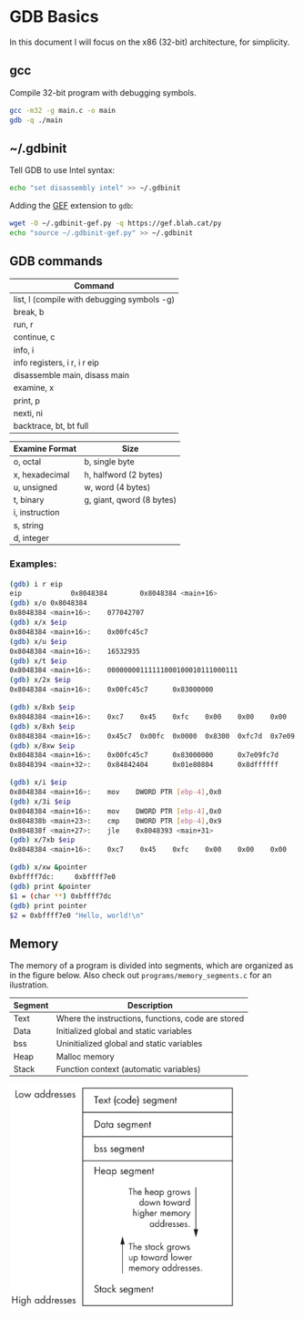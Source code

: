 # GDB Basics

In this document I will focus on the x86 (32-bit) architecture, for simplicity.

## gcc

Compile 32-bit program with debugging symbols.
```bash
gcc -m32 -g main.c -o main
gdb -q ./main
```

## ~/.gdbinit

Tell GDB to use Intel syntax:
```bash
echo "set disassembly intel" >> ~/.gdbinit
```

Adding the [GEF](https://github.com/hugsy/gef) extension to `gdb`:
```bash
wget -O ~/.gdbinit-gef.py -q https://gef.blah.cat/py
echo "source ~/.gdbinit-gef.py" >> ~/.gdbinit
```

## GDB commands

| Command
| -------
| list, l (compile with debugging symbols -g)
| break, b
| run, r
| continue, c
| info, i
| info registers, i r, i r eip
| disassemble main, disass main
| examine, x
| print, p
| nexti, ni
| backtrace, bt, bt full

| Examine Format | Size
| -------------- | ----
| o, octal       | b, single byte
| x, hexadecimal | h, halfword (2 bytes)
| u, unsigned    | w, word (4 bytes)
| t, binary      | g, giant, qword (8 bytes)
| i, instruction
| s, string
| d, integer

### Examples:

```bash
(gdb) i r eip
eip            0x8048384        0x8048384 <main+16>
(gdb) x/o 0x8048384
0x8048384 <main+16>:    077042707
(gdb) x/x $eip
0x8048384 <main+16>:    0x00fc45c7
(gdb) x/u $eip
0x8048384 <main+16>:    16532935
(gdb) x/t $eip
0x8048384 <main+16>:    00000000111111000100010111000111
(gdb) x/2x $eip
0x8048384 <main+16>:    0x00fc45c7      0x83000000
```

```bash
(gdb) x/8xb $eip
0x8048384 <main+16>:    0xc7    0x45    0xfc    0x00    0x00    0x00    0x00    0x83
(gdb) x/8xh $eip
0x8048384 <main+16>:    0x45c7  0x00fc  0x0000  0x8300  0xfc7d  0x7e09  0xeb02  0xc713
(gdb) x/8xw $eip
0x8048384 <main+16>:    0x00fc45c7      0x83000000      0x7e09fc7d      0xc713eb02
0x8048394 <main+32>:    0x84842404      0x01e80804      0x8dffffff         0x00fffc45
```

```bash
(gdb) x/i $eip
0x8048384 <main+16>:    mov    DWORD PTR [ebp-4],0x0
(gdb) x/3i $eip
0x8048384 <main+16>:    mov    DWORD PTR [ebp-4],0x0
0x804838b <main+23>:    cmp    DWORD PTR [ebp-4],0x9
0x804838f <main+27>:    jle    0x8048393 <main+31>
(gdb) x/7xb $eip
0x8048384 <main+16>:    0xc7    0x45    0xfc    0x00    0x00    0x00    0x00
```

```bash
(gdb) x/xw &pointer
0xbffff7dc:     0xbffff7e0
(gdb) print &pointer
$1 = (char **) 0xbffff7dc
(gdb) print pointer
$2 = 0xbffff7e0 "Hello, world!\n"
```


## Memory

The memory of a program is divided into segments, which are organized as in the figure below. Also check out `programs/memory_segments.c` for an ilustration.

| Segment | Description
| ------- | -----------
| Text    | Where the instructions, functions, code are stored
| Data    | Initialized global and static variables
| bss     | Uninitialized global and static variables
| Heap    | Malloc memory
| Stack   | Function context (automatic variables)

<img src="fig/memory_segments.png" alt="Description" width="400" height="400">
